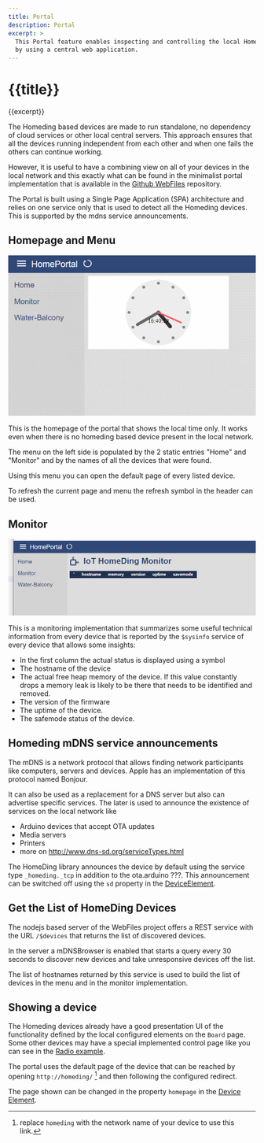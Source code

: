 ```yaml
---
title: Portal
description: Portal
excerpt: >
  This Portal feature enables inspecting and controlling the local HomeDing devices
  by using a central web application.
---
```


# {{title}}

{{excerpt}}

The Homeding based devices are made to run standalone, no dependency of cloud services or other local central servers. 
This approach ensures that all the devices running independent from each other and when one fails the others can continue working.

However, it is useful to have a combining view on all of your devices in the local network
and this exactly what can be found in the minimalist portal implementation that is available in the [Github WebFiles](https://github.com/HomeDing/WebFiles) repository. 

The Portal is built using a Single Page Application (SPA) architecture and relies on one service only that is used to detect all the Homeding devices. This is supported by the mdns service announcements.


## Homepage and Menu

![Portal Homepage](/portal/homepage.png)

This is the homepage of the portal that shows the local time only. It works even when there is no homeding based device present in the local network.

The menu on the left side is populated by the 2 static entries "Home" and "Monitor" and by the names of all the devices that were found.

Using this menu you can open the default page of every listed device. 

To refresh the current page and menu the refresh symbol in the header can be used.


## Monitor

![Portal Homepage](/portal/monitor.png)

This is a monitoring implementation that summarizes some useful technical information from every device that is reported by the `$sysinfo` service of every device that allows some insights:

* In the first column the actual status is displayed using a symbol
* The hostname of the device
* The actual free heap memory of the device. If this value constantly drops a memory leak is likely to be there that needs to be identified and removed.
* The version of the firmware
* The uptime of the device. 
* The safemode status of the device.


## Homeding mDNS service announcements

The mDNS is a network protocol that allows finding network participants like computers, servers and devices.
Apple has an implementation of this protocol named Bonjour.

It can also be used as a replacement for a DNS server but also can advertise specific services. The later is used to announce the existence of services on the local network like

* Arduino devices that accept OTA updates
* Media servers
* Printers
* more on <http://www.dns-sd.org/serviceTypes.html>

The HomeDing library announces the device by default using the service type `_homeding._tcp` in addition to the ota.arduino ???.
This announcement can be switched off using the `sd` property in the [DeviceElement](/elements/device.md).

<!-- The ESP boards cannot only be used for supporting electronic devices like sensors, switches or built into devices but can also be used as a general purpose web server.

So why not using a board to create a web portal that combines the functionality of multiple devices into a single presentation. -->


## Get the List of HomeDing Devices

The nodejs based server of the WebFiles project offers a REST service with the URL `/$devices` that returns the list of discovered devices.

In the server a mDNSBrowser is enabled that starts a query every 30 seconds to discover new devices and take unresponsive devices off the list.

The list of hostnames returned by this service is used to build the list of devices in the menu and in the monitor implementation.


## Showing a device 

The Homeding devices already have a good presentation UI of the functionality defined by the local configured elements on the `Board` page.
Some other devices may have a special implemented control page like you can see in the [Radio example](/examples/radio.md).

The portal uses the default page of the device that can be reached by opening `http://homeding/` [^hostname] and then following the configured redirect.

The page shown can be changed in the property `homepage` in the [Device Element](/elements/device.md).



<!-- 
https://openconnectivity.org/developer/specifications/upnp-resources/upnp/

https://openconnectivity.org/developer/specifications/upnp-resources
https://web.archive.org/web/20151107123618/http://upnp.org/specs/arch/UPnP-arch-DeviceArchitecture-v2.0.pdf

http://wiki.micasaverde.com/index.php/Luup_UPNP_Files -->

[^hostname]: replace `homeding` with the network name of your device to use this link.
